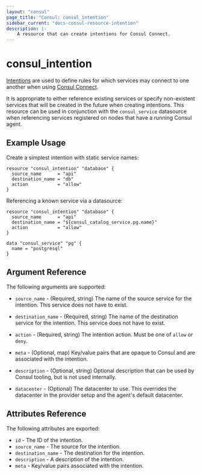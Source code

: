 ```yaml
---
layout: "consul"
page_title: "Consul: consul_intention"
sidebar_current: "docs-consul-resource-intention"
description: |-
    A resource that can create intentions for Consul Connect.
---
```


# consul_intention

[Intentions](https://www.consul.io/docs/connect/intentions.html) are used to define
rules for which services may connect to one another when using [Consul Connect](https://www.consul.io/docs/connect/index.html).

It is appropriate to either reference existing services or specify non-existent services
that will be created in the future when creating intentions. This resource can be used
in conjunction with the `consul_service` datasource when referencing services
registered on nodes that have a running Consul agent.

## Example Usage

Create a simplest intention with static service names:

```hcl
resource "consul_intention" "database" {
  source_name      = "api"
  destination_name = "db"
  action           = "allow"
}
```

Referencing a known service via a datasource:

```hcl
resource "consul_intention" "database" {
  source_name      = "api"
  destination_name = "${consul_catalog_service.pg.name}"
  action           = "allow"
}

data "consul_service" "pg" {
  name = "postgresql"
}
```

## Argument Reference

The following arguments are supported:

* `source_name` - (Required, string) The name of the source service for the intention. This
service does not have to exist.

* `destination_name` - (Required, string) The name of the destination service for the intention. This
service does not have to exist.

* `action` - (Required, string) The intention action. Must be one of `allow` or `deny`.

* `meta` - (Optional, map) Key/value pairs that are opaque to Consul and are associated
with the intention.

* `description` - (Optional, string) Optional description that can be used by Consul
tooling, but is not used internally.

* `datacenter` - (Optional) The datacenter to use. This overrides the datacenter in the
provider setup and the agent's default datacenter.

## Attributes Reference

The following attributes are exported:

* `id` - The ID of the intention.
* `source_name` - The source for the intention.
* `destination_name` - The destination for the intention.
* `description` - A description of the intention.
* `meta` - Key/value pairs associated with the intention.
